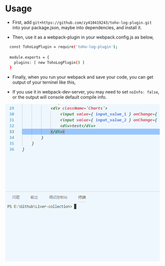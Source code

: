 # Usage
* First, add `git+https://github.com/zy410419243/toho-log-plugin.git` into your package.json, maybe into dependencies, and install it.
  
* Then, use it as a webpack-plugin in your webpack.config.js as below,
``` bash
  const TohoLogPlugin = require('toho-log-plugin');

  module.exports = {
    plugins: [ new TohoLogPlugin() ]
  }
```
  
* Finally, when you run your webpack and save your code, you can get output of your terninel like this,
  
* If you use it in webpack-dev-server, you may need to set  `noInfo: false`, or the output will console default compile info.
  
![img](./demo.gif)